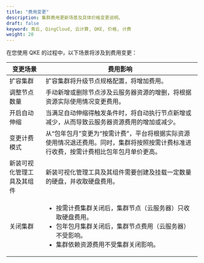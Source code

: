 ```yaml
---
title: "费用变更"
description: 集群费用更新场景及具体价格变更说明。
draft: false
keyword: 青云, QingCloud, 云计算, QKE, 价格, 计费
weight: 20
---
```


在您使用 QKE 的过程中，以下场景将涉及到费用变更：

| 变更场景                   | 费用影响                                                     |
| -------------------------- | ------------------------------------------------------------ |
| 扩容集群                   | 扩容集群将升级节点规格配置，将增加费用。                     |
| 调整节点数量               | 手动新增或删除节点涉及云服务器资源的增删，将根据资源实际使用情况变更费用。 |
| 开启自动伸缩               | 当满足自动伸缩得触发条件时，将自动执行节点新增或减少，从而导致云服务器资源费用的增加或减少。 |
| 变更计费模式               | <!--从`包年包月`变更为`按需计费`时，需要退订合约，退订费用 = 原配置合约价格（含折扣）- 优惠券 - 已使用的合约价格。同时，实例将按照按需计费标准进行收费，按需计费相比包年包月单价更高。-->从“包年包月”变更为“按需计费”，平台将根据实际资源使用情况退还费用。同时，集群将按照按需计费标准进行收费，按需计费相比包年包月单价更高。 |
| 新装可视化管理工具及其组件 | 新装可视化管理工具及其组件需要创建及挂载一定数量的硬盘，并收取硬盘费用。 |
| 关闭集群                   | <ul><li>按需计费集群关闭后，集群节点（云服务器）只收取硬盘费用。</li><li>包年包月集群关闭后，集群节点费用（云服务器）不受影响。</li><li>集群依赖资源费用不受集群关闭影响。</li></ul> |






